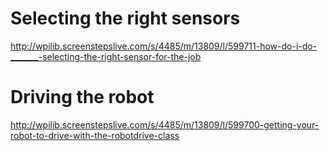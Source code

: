 # Selecting the right sensors

http://wpilib.screenstepslive.com/s/4485/m/13809/l/599711-how-do-i-do-_______-selecting-the-right-sensor-for-the-job

# Driving the robot

http://wpilib.screenstepslive.com/s/4485/m/13809/l/599700-getting-your-robot-to-drive-with-the-robotdrive-class
